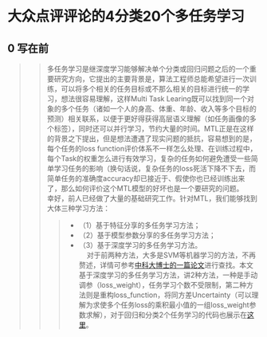 # 大众点评评论的4分类20个多任务学习

## 0 写在前
>> 多任务学习是继深度学习能够解决单个分类或回归问题之后的一个重要研究方向，它提出的主要背景是，算法工程师总能希望进行一次训练，可以将多个相关的任务目标或不那么相关的目标进行统一的学习，想法很容易理解，这样Multi Task Learing既可以找到同一个对象的多个任务（诸如一个人的身高、体重、年龄、收入等多个目标的预测）相关联系，以便于更好得获得高层语义理解（如任务画像的多个标签），同时还可以并行学习，节约大量的时间。MTL正是在这样的背景之下提出，但是想法遭遇了现实问题的抵抗，容易想到的是，每个任务的loss function评价体系不一样怎么处理、在训练过程中，每个Task的权重怎么进行有效学习，复杂的任务如何避免遭受一些简单学习任务的影响（换句话说，复杂任务的loss死活下降不下去，而简单任务的准确度accuracy却已接近于、假使你也已经训练出来了，那么如何评价这个MTL模型的好坏也是一个要研究的问题。  
>> 幸好，前人已经做了大量的基础研究工作。针对MTL，我们能够找到大体三种学习方法：  
>>> * （1）基于特征分享的多任务学习方法；  
>>> * （2）基于模型参数分享的多任务学习方法；  
>>> * （3）基于深度学习的多任务学习方法。  
&nbsp; &nbsp; 对于前两种方法，大多是SVM等机器学习的方法，不再赘述，详情可参考[中科大博士的一篇论文](http://cdmd.cnki.com.cn/Article/CDMD-10358-1018095965.htm)进行查找。本文基于深度学习的多任务学习方法，讲2种方法，一种是手动调参（loss_weight），任务学习个数不受限制，第二种方法则是重构loss_function，将同方差Uncertainty（可以理解为求使多个任务loss的乘积最小值的一组loss_weight参数求解），对于回归和分类2个任务学习的代码也展示在[这里]()。  

